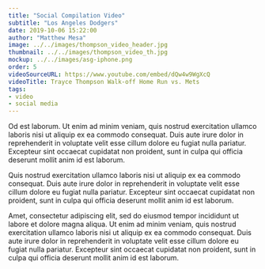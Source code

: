 ```yaml
---
title: "Social Compilation Video"
subtitle: "Los Angeles Dodgers"
date: 2019-10-06 15:22:00
author: "Matthew Mesa"
image: ../../images/thompson_video_header.jpg
thumbnail: ../../images/thompson_video_th.jpg
mockup: ../../images/asg-iphone.png
order: 5
videoSourceURL: https://www.youtube.com/embed/dQw4w9WgXcQ
videoTitle: Trayce Thompson Walk-off Home Run vs. Mets
tags:
- video
- social media
---
```


Od est laborum. Ut enim ad minim veniam, quis nostrud exercitation ullamco laboris nisi ut aliquip ex ea commodo consequat. Duis aute irure dolor in reprehenderit in voluptate velit esse cillum dolore eu fugiat nulla pariatur. Excepteur sint occaecat cupidatat non proident, sunt in culpa qui officia deserunt mollit anim id est laborum.

Quis nostrud exercitation ullamco laboris nisi ut aliquip ex ea commodo consequat. Duis aute irure dolor in reprehenderit in voluptate velit esse cillum dolore eu fugiat nulla pariatur. Excepteur sint occaecat cupidatat non proident, sunt in culpa qui officia deserunt mollit anim id est laborum.

Amet, consectetur adipiscing elit, sed do eiusmod tempor incididunt ut labore et dolore magna aliqua. Ut enim ad minim veniam, quis nostrud exercitation ullamco laboris nisi ut aliquip ex ea commodo consequat. Duis aute irure dolor in reprehenderit in voluptate velit esse cillum dolore eu fugiat nulla pariatur. Excepteur sint occaecat cupidatat non proident, sunt in culpa qui officia deserunt mollit anim id est laborum.

